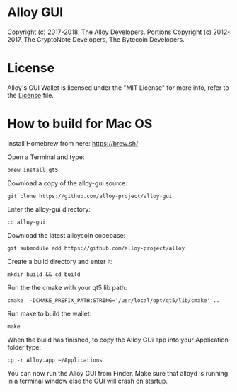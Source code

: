 # Alloy GUI

Copyright (c) 2017-2018, The Alloy Developers.
Portions Copyright (c) 2012-2017, The CryptoNote Developers, The Bytecoin Developers.

# License

Alloy's GUI Wallet is licensed under the "MIT License" for more info, refer to the [License](LICENSE) file.

# How to build for Mac OS 

Install Homebrew from here: https://brew.sh/

Open a Terminal and type: 

```brew install qt5```

Download a copy of the alloy-gui source:

```git clone https://github.com/alloy-project/alloy-gui```

Enter the alloy-gui directory:

```cd alloy-gui```

Download the latest alloycoin codebase:

```git submodule add https://github.com/alloy-project/alloy```

Create a build directory and enter it:

```mkdir build && cd build```

Run the the cmake with your qt5 lib path:

```cmake  -DCMAKE_PREFIX_PATH:STRING='/usr/local/opt/qt5/lib/cmake' ..```

Run make to build the wallet:

```make```

When the build has finished, to copy the Alloy GUi app into your Application folder type:

```cp -r Alloy.app ~/Applications```

You can now run the Alloy GUI from Finder. Make sure that alloyd is running in a terminal window else the GUI will crash on startup.
